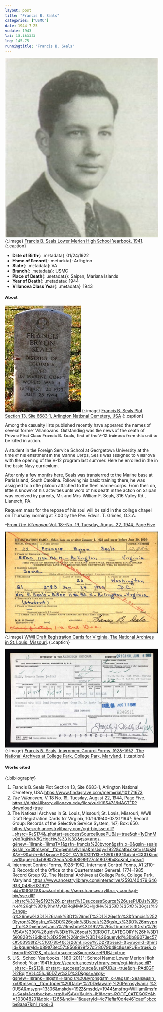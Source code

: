 ```yaml
---
layout: post
title: "Francis B. Seals"
categories: ["USMC"]
date: 1944-7-25
vudate: 1943
lat: 15.183333
lng: 145.75
runningtitle: "Francis B. Seals"
---
```


![Francis B. Seals](images/FrancisSealsLowerMerionHighSchoolphoto.png)
   {:.image}
[Francis B. Seals Lower Merion High School Yearbook, 1941](https://search.ancestrylibrary.com/cgi-bin/sse.dll?_phsrc=ReS13&_phstart=successSource&usePUBJs=true&qh=PAdEGF%2BqjYVbL45hJ60DZw%3D%3D&gss=angs-g&new=1&rank=1&gsfn=Francis%20Byron&gsfn_x=0&gsln=Seals&gsln_x=0&msypn__ftp=Upper%20Darby,%20Delaware,%20Pennsylvania,%20USA&msypn=13806&msbdy=1922&msddy=1944&msfng=William&msfns=Seals&catbucket=rstp&MSAV=1&uidh=ib1&pcat=ROOT_CATEGORY&h=303048201&dbid=1265&indiv=1&queryId=4c71effaf0d4e461caef1bbccbe8aaa7&ml_rpos=3).
  {:.caption}

* **Date of Birth**{: .metadata}: 01/24/1922
* **Home of Record**{: .metadata}: Arlington
* **State**{: .metadata}: VA
* **Branch**{: .metadata}: USMC
* **Place of Death**{: .metadata}: Saipan, Mariana Islands
* **Year of Death**{: .metadata}: 1944
* **Villanova Class Year**{: .metadata}: 1943

#### About

![Francis B. Seals Plot Section 13, Site 6683-1, Arlington National Cemetery, USA](images/FrancisSealsGrave.jpg)
   {:.image}
[Francis B. Seals Plot Section 13, Site 6683-1, Arlington National Cemetery, USA](https://www.findagrave.com/memorial/101171673)
   {:.caption}

  Among the casualty lists published recently have appeared the names of several former Villanovans. Outstanding was the news of the death of Private First Class Francis B. Seals, first of the V-12 trainees from this unit to be killed in action.

  A student in the Foreign Service School at Georgetown University at the time of his enlistment in the Marine Corps, Seals was assigned to Villanova with the opening of the V-12 program last summer. Here he enrolled in the in the basic Navy curriculum.

  After only a few months here, Seals was transferred to the Marine base at Paris Island, South Carolina. Following his basic training there, he was assigned to a rifle platoon attached to the fleet marine corps. From then on, little is known of his activities until word of his death in the action on Saipan was received by parents, Mr. and Mrs. William F. Seals, 316 Valley Rd., Llanerch, PA.

  Requiem mass for the repose of his soul will be said in the college chapel on Thursday morning at 7:00 by the Rev. Edwin. T. Grimes, O.S.A.

-[From _The Villanovan_ Vol. 18--No. 19, Tuesday, August 22, 1944, Page Five](https://digital.library.villanova.edu/files/vudl:185478/MASTER?download=true)

![WWII Draft Registration Cards for Virginia, The National Archives in St. Louis, Missouri](images/FrancisSealsDraftRegistrationCard.jpg)
   {:.image}
[WWII Draft Registration Cards for Virginia, The National Archives in St. Louis, Missouri](https://search.ancestrylibrary.com/cgi-bin/sse.dll?_phsrc=ReS174&_phstart=successSource&usePUBJs=true&qh=1yDhnMyQdRqjNMK5QHgdHw%3D%3D&gss=angs-g&new=1&rank=1&msT=1&gsfn=francis%20byron&gsfn_x=0&gsln=seals&gsln_x=0&msypn__ftp=pennsylvania&msbdy=1922&catbucket=rstp&MSAV=0&uidh=ib1&pcat=ROOT_CATEGORY&h=10698894&dbid=2238&indiv=1&queryId=b89073ec57c8568999f27c518079b48c&ml_rpos=1).
   {:.caption}

![Francis B. Seals, Internment Control Forms, 1928-1962, The National Archives at College Park, College Park, Maryland](images/FrancisSealsDraftInternmentControlForms.jpg)
   {:.image}
[Francis B. Seals, Internment Control Forms, 1928-1962, The National Archives at College Park, College Park, Maryland](https://www.ancestrylibrary.com/interactive/2590/40479_646933_0485-03192?pid=1560828&backurl=https://search.ancestrylibrary.com/cgi-bin/sse.dll?_phsrc%3DReS192%26_phstart%3DsuccessSource%26usePUBJs%3Dtrue%26qh%3D1yDhnMyQdRqjNMK5QHgdHw%253D%253D%26gss%3Dangs-g%26new%3D1%26rank%3D1%26msT%3D1%26gsfn%3Dfrancis%2520byron%26gsfn_x%3D0%26gsln%3Dseals%26gsln_x%3D0%26msypn__ftp%3Dpennsylvania%26msbdy%3D1922%26catbucket%3Drstp%26MSAV%3D0%26uidh%3Dib1%26pcat%3DROOT_CATEGORY%26h%3D1560828%26dbid%3D2590%26indiv%3D1%26queryId%3Db89073ec57c8568999f27c518079b48c%26ml_rpos%3D27&treeid=&personid=&hintid=&queryId=b89073ec57c8568999f27c518079b48c&usePUB=true&_phsrc=ReS192&_phstart=successSource&usePUBJs=true).
   {:.caption}

#### Works cited

{:.bibliography}

1. Francis B. Seals Plot Section 13, Site 6683-1, Arlington National Cemetery, USA.<https://www.findagrave.com/memorial/101171673>
2. _The Villanovan_, V. 18 No. 19, Tuesday, August 22, 1944, Page Five. <https://digital.library.villanova.edu/files/vudl:185478/MASTER?download=true>
3. The National Archives in St. Louis, Missouri; St. Louis, Missouri; WWII Draft Registration Cards for Virginia,
10/16/1940-03/31/1947; Record Group: Records of the Selective Service System, 147; Box: 650. <https://search.ancestrylibrary.com/cgi-bin/sse.dll?_phsrc=ReS174&_phstart=successSource&usePUBJs=true&qh=1yDhnMyQdRqjNMK5QHgdHw%3D%3D&gss=angs-g&new=1&rank=1&msT=1&gsfn=francis%20byron&gsfn_x=0&gsln=seals&gsln_x=0&msypn__ftp=pennsylvania&msbdy=1922&catbucket=rstp&MSAV=0&uidh=ib1&pcat=ROOT_CATEGORY&h=10698894&dbid=2238&indiv=1&queryId=b89073ec57c8568999f27c518079b48c&ml_rpos=1>
4. Interment Control Forms, 1928–1962. Interment Control Forms, A1 2110-B. Records of the Office of the
Quartermaster General, 1774–1985, Record Group 92. The National Archives at College Park, College Park, Maryland.<https://www.ancestrylibrary.com/interactive/2590/40479_646933_0485-03192?pid=1560828&backurl=https://search.ancestrylibrary.com/cgi-bin/sse.dll?_phsrc%3DReS192%26_phstart%3DsuccessSource%26usePUBJs%3Dtrue%26qh%3D1yDhnMyQdRqjNMK5QHgdHw%253D%253D%26gss%3Dangs-g%26new%3D1%26rank%3D1%26msT%3D1%26gsfn%3Dfrancis%2520byron%26gsfn_x%3D0%26gsln%3Dseals%26gsln_x%3D0%26msypn__ftp%3Dpennsylvania%26msbdy%3D1922%26catbucket%3Drstp%26MSAV%3D0%26uidh%3Dib1%26pcat%3DROOT_CATEGORY%26h%3D1560828%26dbid%3D2590%26indiv%3D1%26queryId%3Db89073ec57c8568999f27c518079b48c%26ml_rpos%3D27&treeid=&personid=&hintid=&queryId=b89073ec57c8568999f27c518079b48c&usePUB=true&_phsrc=ReS192&_phstart=successSource&usePUBJs=true>
5. U.S., School Yearbooks, 1880-2012"; School Name: Lower Merion High School; Year: 1941.<https://search.ancestrylibrary.com/cgi-bin/sse.dll?_phsrc=ReS13&_phstart=successSource&usePUBJs=true&qh=PAdEGF%2BqjYVbL45hJ60DZw%3D%3D&gss=angs-g&new=1&rank=1&gsfn=Francis%20Byron&gsfn_x=0&gsln=Seals&gsln_x=0&msypn__ftp=Upper%20Darby,%20Delaware,%20Pennsylvania,%20USA&msypn=13806&msbdy=1922&msddy=1944&msfng=William&msfns=Seals&catbucket=rstp&MSAV=1&uidh=ib1&pcat=ROOT_CATEGORY&h=303048201&dbid=1265&indiv=1&queryId=4c71effaf0d4e461caef1bbccbe8aaa7&ml_rpos=3>
